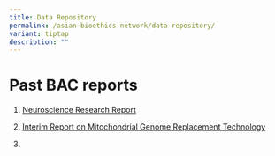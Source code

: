 ```yaml
---
title: Data Repository
permalink: /asian-bioethics-network/data-repository/
variant: tiptap
description: ""
---
```

<h1>Past BAC reports</h1>
<ol data-tight="true" class="tight">
<li>
<p><a href="https://drive.google.com/file/d/1ssOJ6fnP3uc3akT78VJkMFNvMFZsaNZX/view?usp=drive_link" rel="noopener noreferrer nofollow" target="_blank">Neuroscience Research Report</a>
</p>
</li>
<li>
<p><a href="https://drive.google.com/file/d/1OusD7KqmLCnOriR1Ht8GttVdWquH60zs/view?usp=drive_link" rel="noopener noreferrer nofollow" target="_blank">Interim Report on Mitochondrial Genome Replacement Technology</a>
</p>
</li>
<li>
<p></p>
</li>
</ol>
<p></p>
<p></p>
